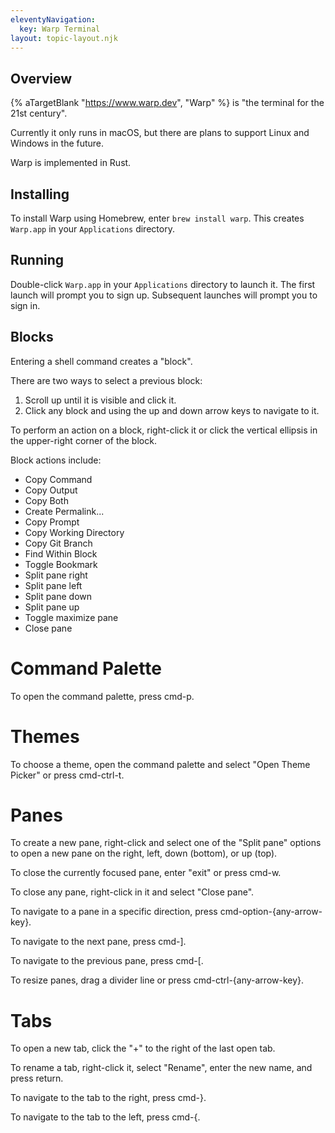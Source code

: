 ```yaml
---
eleventyNavigation:
  key: Warp Terminal
layout: topic-layout.njk
---
```


## Overview

{% aTargetBlank "https://www.warp.dev", "Warp" %} is
"the terminal for the 21st century".

Currently it only runs in macOS, but there are plans to support Linux and Windows in the future.

Warp is implemented in Rust.

## Installing

To install Warp using Homebrew, enter `brew install warp`.
This creates `Warp.app` in your `Applications` directory.

## Running

Double-click `Warp.app` in your `Applications` directory to launch it.
The first launch will prompt you to sign up.
Subsequent launches will prompt you to sign in.

## Blocks

Entering a shell command creates a "block".

There are two ways to select a previous block:

1. Scroll up until it is visible and click it.
2. Click any block and using the up and down arrow keys to navigate to it.

To perform an action on a block, right-click it or
click the vertical ellipsis in the upper-right corner of the block.

Block actions include:

- Copy Command
- Copy Output
- Copy Both
- Create Permalink...
- Copy Prompt
- Copy Working Directory
- Copy Git Branch
- Find Within Block
- Toggle Bookmark
- Split pane right
- Split pane left
- Split pane down
- Split pane up
- Toggle maximize pane
- Close pane

# Command Palette

To open the command palette, press cmd-p.

# Themes

To choose a theme, open the command palette and select "Open Theme Picker"
or press cmd-ctrl-t.

# Panes

To create a new pane, right-click and select one of the "Split pane" options
to open a new pane on the right, left, down (bottom), or up (top).

To close the currently focused pane, enter "exit" or press cmd-w.

To close any pane, right-click in it and select "Close pane".

To navigate to a pane in a specific direction, press cmd-option-{any-arrow-key}.

To navigate to the next pane, press cmd-].

To navigate to the previous pane, press cmd-[.

To resize panes, drag a divider line or press cmd-ctrl-{any-arrow-key}.

# Tabs

To open a new tab, click the "+" to the right of the last open tab.

To rename a tab, right-click it, select "Rename",
enter the new name, and press return.

To navigate to the tab to the right, press cmd-}.

To navigate to the tab to the left, press cmd-{.
